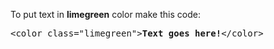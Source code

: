 To put text in <b>limegreen</b> color make this code:
<pre>&lt;color class="limegreen"&gt;<b>Text goes here!</b>&lt;/color&gt;</pre>

